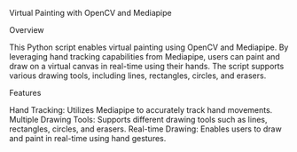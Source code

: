 Virtual Painting with OpenCV and Mediapipe

Overview

This Python script enables virtual painting using OpenCV and Mediapipe. By leveraging hand tracking capabilities from Mediapipe, users can paint and draw on a virtual canvas in real-time using their hands. The script supports various drawing tools, including lines, rectangles, circles, and erasers.

Features

Hand Tracking: Utilizes Mediapipe to accurately track hand movements.
Multiple Drawing Tools: Supports different drawing tools such as lines, rectangles, circles, and erasers.
Real-time Drawing: Enables users to draw and paint in real-time using hand gestures.

